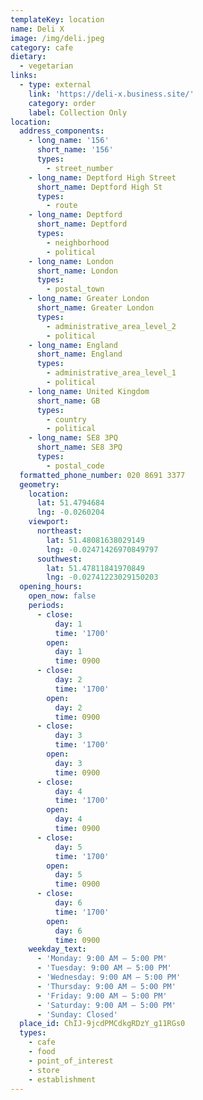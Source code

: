 ```yaml
---
templateKey: location
name: Deli X
image: /img/deli.jpeg
category: cafe
dietary:
  - vegetarian
links:
  - type: external
    link: 'https://deli-x.business.site/'
    category: order
    label: Collection Only
location:
  address_components:
    - long_name: '156'
      short_name: '156'
      types:
        - street_number
    - long_name: Deptford High Street
      short_name: Deptford High St
      types:
        - route
    - long_name: Deptford
      short_name: Deptford
      types:
        - neighborhood
        - political
    - long_name: London
      short_name: London
      types:
        - postal_town
    - long_name: Greater London
      short_name: Greater London
      types:
        - administrative_area_level_2
        - political
    - long_name: England
      short_name: England
      types:
        - administrative_area_level_1
        - political
    - long_name: United Kingdom
      short_name: GB
      types:
        - country
        - political
    - long_name: SE8 3PQ
      short_name: SE8 3PQ
      types:
        - postal_code
  formatted_phone_number: 020 8691 3377
  geometry:
    location:
      lat: 51.4794684
      lng: -0.0260204
    viewport:
      northeast:
        lat: 51.48081638029149
        lng: -0.02471426970849797
      southwest:
        lat: 51.47811841970849
        lng: -0.02741223029150203
  opening_hours:
    open_now: false
    periods:
      - close:
          day: 1
          time: '1700'
        open:
          day: 1
          time: 0900
      - close:
          day: 2
          time: '1700'
        open:
          day: 2
          time: 0900
      - close:
          day: 3
          time: '1700'
        open:
          day: 3
          time: 0900
      - close:
          day: 4
          time: '1700'
        open:
          day: 4
          time: 0900
      - close:
          day: 5
          time: '1700'
        open:
          day: 5
          time: 0900
      - close:
          day: 6
          time: '1700'
        open:
          day: 6
          time: 0900
    weekday_text:
      - 'Monday: 9:00 AM – 5:00 PM'
      - 'Tuesday: 9:00 AM – 5:00 PM'
      - 'Wednesday: 9:00 AM – 5:00 PM'
      - 'Thursday: 9:00 AM – 5:00 PM'
      - 'Friday: 9:00 AM – 5:00 PM'
      - 'Saturday: 9:00 AM – 5:00 PM'
      - 'Sunday: Closed'
  place_id: ChIJ-9jcdPMCdkgRDzY_g11RGs0
  types:
    - cafe
    - food
    - point_of_interest
    - store
    - establishment
---
```

